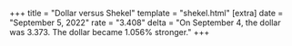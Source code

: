 +++
title = "Dollar versus Shekel"
template = "shekel.html"
[extra]
date = "September  5, 2022"
rate = "3.408"
delta = "On September  4, the dollar was 3.373. The dollar became 1.056% stronger."
+++
